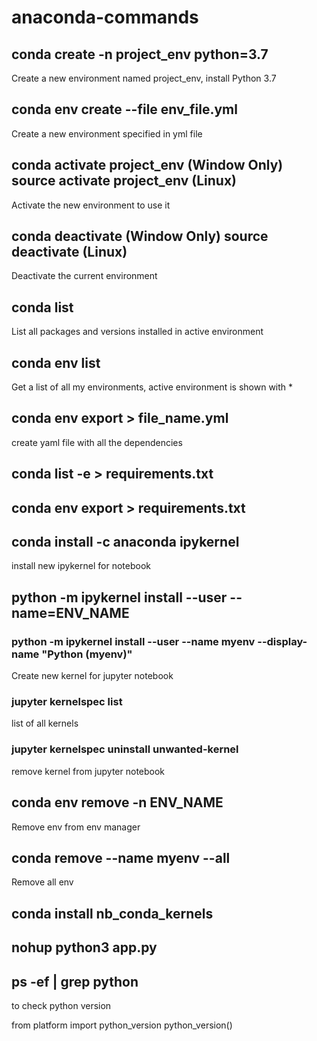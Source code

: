 # anaconda-commands

## conda create -n project_env python=3.7
Create a new environment named project_env, install Python 3.7

## conda env create --file env_file.yml
Create a new environment specified in yml file 

## conda activate project_env (Window Only) source activate project_env (Linux)
Activate the new environment to use it

## conda deactivate (Window Only)  source deactivate (Linux)
Deactivate the current environment

## conda list
List all packages and versions installed in active environment

## conda env list
Get a list of all my environments, active environment is shown with *

## conda env export > file_name.yml
create yaml file with all the dependencies 

## conda list -e > requirements.txt
## conda env export > requirements.txt





## conda install -c anaconda ipykernel
install new ipykernel for notebook

## python -m ipykernel install --user --name=ENV_NAME

### python -m ipykernel install --user --name myenv --display-name "Python (myenv)"
Create new kernel for jupyter notebook 

### jupyter kernelspec list
list of all kernels

### jupyter kernelspec uninstall unwanted-kernel 
remove kernel from jupyter notebook

## conda env remove -n ENV_NAME
Remove env from env manager

## conda remove --name myenv --all
Remove all env

## conda install nb_conda_kernels

## nohup python3 app.py

## ps -ef | grep python


to check python version 

from platform import python_version
python_version()

